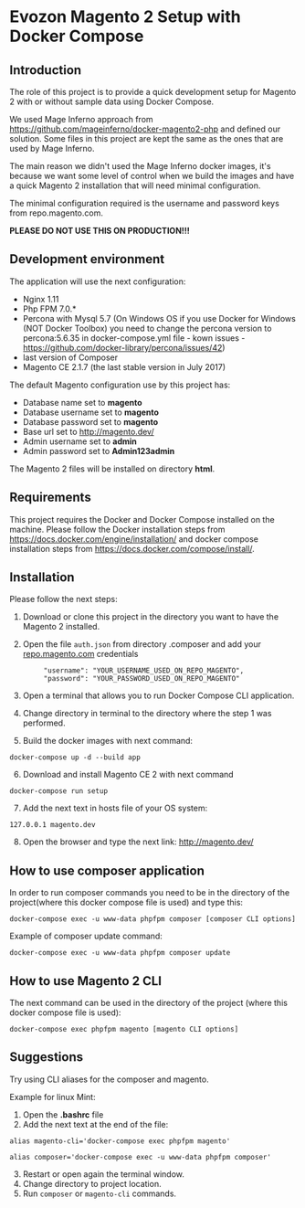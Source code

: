 # Evozon Magento 2 Setup with Docker Compose

## Introduction

The role of this project is to provide a quick development setup for Magento 2 with or without sample data using Docker Compose.

We used Mage Inferno approach from https://github.com/mageinferno/docker-magento2-php and defined our solution. Some files in this project are kept the same as the ones that are used by Mage Inferno.

The main reason we didn't used the Mage Inferno docker images, it's because we want some level of control when we build the images and have a quick Magento 2 installation that will need minimal configuration.

The minimal configuration required is the username and password keys from repo.magento.com.

**PLEASE DO NOT USE THIS ON PRODUCTION!!!**

## Development environment

The application will use the next configuration:
* Nginx 1.11
* Php FPM 7.0.*
* Percona with Mysql 5.7 (On Windows OS if you use Docker for Windows (NOT Docker Toolbox) you need to change the percona version to percona:5.6.35 in docker-compose.yml file - kown issues - https://github.com/docker-library/percona/issues/42)
* last version of Composer
* Magento CE 2.1.7 (the last stable version in July 2017)

The default Magento configuration use by this project has:
* Database name set to __magento__
* Database username set to __magento__
* Database password set to __magento__
* Base url set to http://magento.dev/
* Admin username set to __admin__
* Admin password set to __Admin123admin__

The Magento 2 files will be installed on directory __html__.

## Requirements

This project requires the Docker and Docker Compose installed on the machine. Please follow the Docker installation steps from https://docs.docker.com/engine/installation/ and docker compose installation steps from https://docs.docker.com/compose/install/.

## Installation

Please follow the next steps:
1. Download or clone this project in the directory you want to have the Magento 2 installed.
2. Open the file `auth.json` from directory .composer and add your [repo.magento.com](http://devdocs.magento.com/guides/v2.0/install-gde/prereq/connect-auth.html) credentials

            "username": "YOUR_USERNAME_USED_ON_REPO_MAGENTO",
            "password": "YOUR_PASSWORD_USED_ON_REPO_MAGENTO"

3. Open a terminal that allows you to run Docker Compose CLI application.
4. Change directory in terminal to the directory where the step 1 was performed.
5. Build the docker images with next command:

`docker-compose up -d --build app`

6. Download and install Magento CE 2 with next command

`docker-compose run setup`

7. Add the next text in hosts file of your OS system:

`127.0.0.1 magento.dev`

8. Open the browser and type the next link: http://magento.dev/


## How to use composer application

In order to run composer commands you need to be in the directory of the project(where this docker compose file is used) and type this:

`docker-compose exec -u www-data phpfpm composer [composer CLI options]`

Example of composer update command:

`docker-compose exec -u www-data phpfpm composer update`

## How to use Magento 2 CLI

The next command can be used in the directory of the project (where this docker compose file is used):

`docker-compose exec phpfpm magento [magento CLI options]`


## Suggestions
Try using CLI aliases for the composer and magento.

Example for linux Mint:

 1. Open the __.bashrc__ file
 2. Add the next text at the end of the file:

`alias magento-cli='docker-compose exec phpfpm magento'`

`alias composer='docker-compose exec -u www-data phpfpm composer'`

 3. Restart or open again the terminal window.
 4. Change directory to project location.
 5. Run `composer` or `magento-cli` commands.
 
